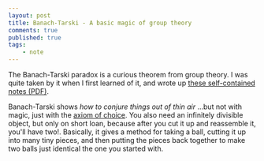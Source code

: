 ```yaml
---
layout: post
title: Banach-Tarski - A basic magic of group theory
comments: true
published: true 
tags:
    - note
---
```


The Banach-Tarski paradox is a curious theorem from group theory. I was quite taken by it when I first learned of it, and wrote up [these self-contained notes (PDF)](/assets/pdfs/2013.05.02-banach-tarski.pdf). 

Banach-Tarski shows _how to conjure things out of thin air_ ...but not with magic, just with the [axiom of choice](https://encyclopediaofmath.org/wiki/Axiom_of_choice). You also need an infinitely divisible object, but only on short loan, because after you cut it up and reassemble it, you'll have two!.  Basically, it gives a method for taking a ball, cutting it up into many tiny pieces, and then putting the pieces back together to make two balls just identical the one you started with.